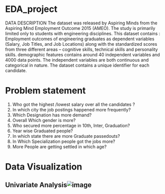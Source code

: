 # EDA_project
DATA DESCRIPTION
The dataset was released by Aspiring Minds from the Aspiring Mind Employment Outcome 2015 (AMEO). The study is primarily limited only to students with engineering disciplines.
This dataset contains :
Employment outcomes of engineering graduates as dependent variables (Salary, Job Titles, and Job Locations) along with the standardized scores from three different areas – cognitive skills, technical skills and personality skills.
demographic features
contains around 40 independent variables and 4000 data points. The independent variables are both continuous and categorical in nature. The dataset contains a unique identifier for each candidate.
# Problem statement
1. Who got the highest /lowest salary over all the candidates ?
2. In which city the job postings happened more frequently?
3. Which Designation has more demand?
4. Overall Which gender is more?
5. Who secured more percentage in 10th, Inter, Graduation?
6. Year wise Graduated people?
7. In which state there are more Graduate passedouts?
8. In Which Specialization people got the jobs more?
9. More People are getting settled in which age?
# Data Visualization
## Univariate Analysis![image](https://user-images.githubusercontent.com/84897604/140739474-fd3d6ecc-0f6b-4bd5-b49d-4470ec569627.png)

